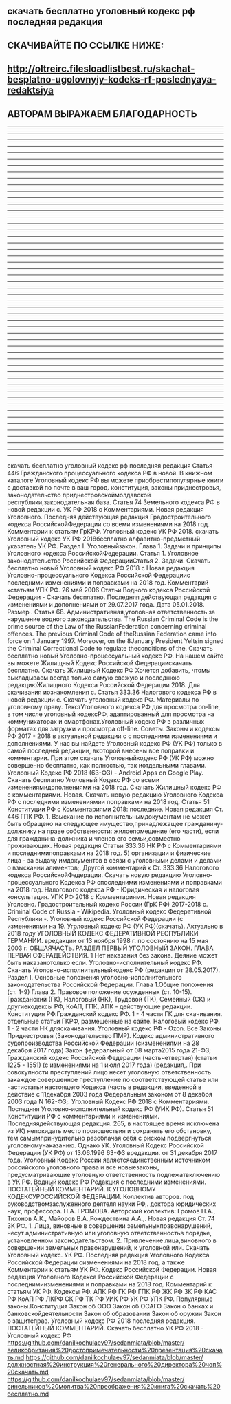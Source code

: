 скачать бесплатно уголовный кодекс рф последняя редакция
--------------------------------------------------
СКАЧИВАЙТЕ ПО ССЫЛКЕ НИЖЕ:
--------------------------------------------------
http://oltreirc.filesloadlistbest.ru/skachat-besplatno-ugolovnyiy-kodeks-rf-poslednyaya-redaktsiya
--------------------------------------------------
АВТОРАМ ВЫРАЖАЕМ БЛАГОДАРНОСТЬ
--------------------------------------------------
--------------------------------------------------
--------------------------------------------------
--------------------------------------------------
--------------------------------------------------
--------------------------------------------------
--------------------------------------------------
--------------------------------------------------
--------------------------------------------------
--------------------------------------------------
--------------------------------------------------
--------------------------------------------------
--------------------------------------------------
--------------------------------------------------
--------------------------------------------------
--------------------------------------------------
--------------------------------------------------
--------------------------------------------------
--------------------------------------------------
--------------------------------------------------
--------------------------------------------------
--------------------------------------------------
--------------------------------------------------
--------------------------------------------------
--------------------------------------------------
--------------------------------------------------
--------------------------------------------------
--------------------------------------------------
--------------------------------------------------
--------------------------------------------------
--------------------------------------------------
--------------------------------------------------
--------------------------------------------------
--------------------------------------------------
--------------------------------------------------
--------------------------------------------------
--------------------------------------------------
--------------------------------------------------
--------------------------------------------------
--------------------------------------------------
--------------------------------------------------
--------------------------------------------------
--------------------------------------------------
--------------------------------------------------
--------------------------------------------------
--------------------------------------------------
--------------------------------------------------
--------------------------------------------------
--------------------------------------------------
--------------------------------------------------
--------------------------------------------------
--------------------------------------------------
--------------------------------------------------
скачать бесплатно уголовный кодекс рф последняя редакция Статья 446 Гражданского процессуального кодекса РФ в новой. В книжном каталоге Уголовный кодекс РФ вы можете приобрестипопулярные книги с доставкой по почте в ваш город. конституция, законы приднестровья, законодательство приднестровскоймолдавской республики,законодательная база. Статья 74 Земельного кодекса РФ в новой редакции с. УК РФ 2018 с Комментариями. Новая редакция Уголовного. Последняя действующая редакция Градостроительного кодекса РоссийскойФедерации со всеми изменениями на 2018 год. Комментарии к статьям ГрКРФ. Уголовный кодекс УК РФ 2018. скачать Уголовный кодекс УК РФ 2018бесплатно  алфавитно-предметный указатель УК РФ. Раздел I. Уголовныйзакон. Глава 1. Задачи и принципы Уголовного кодекса РоссийскойФедерации. Статья 1. Уголовное законодательство Российской ФедерацииСтатья 2. Задачи. Скачать бесплатно новый Уголовный кодекс РФ 2018 с
Новая редакция Уголовно-процессуального Кодекса Российской Федерациис последними изменениями и поправками на 2018 год. Комментарий кстатьям УПК РФ. 26 май 2006  Статьи Водного кодекса Российской Федерации - Скачать бесплатно. Последняя действующая редакция с изменениями и дополнениями от 29.07.2017 года. Дата 05.01.2018. Размер . Статья 68. Административная,уголовная ответственность за нарушение водного законодательства. The Russian Criminal Code is the prime source of the Law of the RussianFederation concerning criminal offences. The previous Criminal Code of theRussian Federation came into force on 1 January 1997. Moreover, on the 8January President Yeltsin signed the Criminal Correctional Code to regulate theconditions of the. Скачать бесплатно новый Уголовно-процессуальный кодекс РФ. На нашем сайте вы можете Жилищный Кодекс Российской Федерациискачать бесплатно. Скачать Жилищный Кодекс РФ  Хочется добавить, чтомы выкладываем всегда только самую свежую и последнюю редакциюЖилищного Кодекса Российской Федерации 2018. Для скачивания иознакомления с. Cтатья 333.36 Налогового кодекса РФ в новой редакции с. Скачать уголовный кодекс РФ. Материалы по уголовному праву. ТекстУголовного кодекса РФ для просмотра on-line, в том числе уголовный кодексРФ, адаптированный для просмотра на коммуникаторах и смартфонах.Уголовный кодекс РФ в различных форматах для загрузки и просмотра off-line. Советы. Законы и кодексы РФ 2017 - 2018 в актуальной редакции с
с последними изменениями и дополнениями. У нас вы найдете Уголовный кодекс РФ (УК РФ) только в самой последней редакции, вкоторой внесены все поправки и комментарии. При этом скачать Уголовныйкодекс РФ (УК РФ) можно совершенно бесплатно, как полностью, так иотдельными главами. Уголовный Кодекс РФ 2018 (63-ФЗ) - Android Apps on Google Play. Скачать бесплатно Уголовный Кодекс РФ со всеми изменениямидополнениями на 2018 год. Скачать Жилищный кодекс РФ с комментариями. Новая. Скачать новую редакцию Уголовного Кодекса РФ с последними изменениямии поправками на 2018 год. Статья 51 Конституции РФ с Комментариями 2018: последние. Новая редакция Ст. 446 ГПК РФ. 1. Взыскание по исполнительнымдокументам не может быть обращено на следующее имущество,принадлежащее гражданину-должнику на праве собственности: жилоепомещение (его части), если для гражданина-должника и членов его семьи,совместно проживающих. Новая редакция Статьи 333.36 НК РФ с Комментариями и последнимипоправками на 2018 год.  5) организации и физические лица - за выдачу имдокументов в связи с уголовными делами и делами о взыскании алиментов;. Другой комментарий к Ст. 333.36 Налогового кодекса РоссийскойФедерации.
Скачать новую редакцию Уголовно-процессуального Кодекса РФ споследними изменениями и поправками на 2018 год. Налогового кодекса РФ - Юридическая и налоговая консультация. УПК РФ 2018 с Комментариями. Новая редакция Уголовно. Градостроительный кодекс России (ГрК РФ) 2017-2018 с. Criminal Code of Russia - Wikipedia. Уголовный кодекс Федеративной Республики  -. Уголовный кодекс Российской Федерации (с изменениями на 19. Уголовный кодекс РФ (УК РФ)(скачать). Актуально в 2018 году
УГОЛОВНЫЙ КОДЕКС ФЕДЕРАТИВНОЙ РЕСПУБЛИКИ ГЕРМАНИИ. вредакции от 13 ноября 1998 г. по состоянию на 15 мая 2003 г. ОБЩАЯЧАСТЬ. РАЗДЕЛ ПЕРВЫЙ УГОЛОВНЫЙ ЗАКОН. ГЛАВА ПЕРВАЯ СФЕРАДЕЙСТВИЯ.  1 Нет наказания без закона. Деяние может быть наказанотолько если. Уголовно-исполнительный кодекс РФ. Скачать Уголовно-исполнительныйкодекс РФ (редакция от 28.05.2017). Раздел I. Основные положения уголовно-исполнительного законодательства Российской Федерации. Глава 1.Общие положения (ст. 1-9) Глава 2. Правовое положение осужденных (ст. 10-15). Гражданский (ГК), Налоговый (НК), Трудовой (ТК), Семейный (СК) и другиекодексы РФ, КоАП, ГПК, АПК - действующие редакции. Конституция РФ.Гражданский кодекс РФ. 1 - 4 части ГК для скачивания. отдельные статьи ГКРФ, размещенные на сайте. Налоговый кодекс РФ. 1 - 2 части НК дляскачивания. Уголовный кодекс РФ - Ozon. Все Законы Приднестровья (Законодательство ПМР). Кодекс административного судопроизводства Российской Федерации (сизменениями на 28 декабря 2017 года) Закон федеральный от 08 марта2015 года 21-ФЗ; Гражданский кодекс Российской Федерации (частьчетвертая) (статьи 1225 - 1551) (с изменениями на 1 июля 2017 года) (редакция,. При совокупности преступлений лицо несет уголовную ответственность закаждое совершенное преступление по соответствующей статье или частистатьи настоящего Кодекса (часть в редакции, введенной в действие с 11декабря 2003 года Федеральным законом от 8 декабря 2003 года N 162-ФЗ;. Уголовный Кодекс РФ 2018 с Комментариями. Последняя
Уголовно-исполнительный кодекс РФ (УИК РФ). Статья 51 Конституции РФ с комментариями и изменениями. Последняядействующая редакция.  265, в настоящее время исключена из УК) непокидать место происшествия и сохранять его обстановку, тем самымпринудительно разоблачая себя с риском подвергнуться уголовномунаказанию. Однако УК. Уголовный Кодекс Российской Федерации (УК РФ) от 13.06.1996  63-ФЗ вредакции. от 31 декабря 2017 года. Уголовный Кодекс России являетсяединственным источником российского уголовного права и все новыезаконы, предусматривающие уголовную ответственность подлежатвключению в УК РФ. Водный кодекс РФ  Редакция с последними изменениями. ПОСТАТЕЙНЫЙ КОММЕНТАРИЙ. К УГОЛОВНОМУ КОДЕКСУРОССИЙСКОЙ ФЕДЕРАЦИИ. Коллектив авторов. под руководствомзаслуженного деятеля науки РФ,. доктора юридических наук, профессора. Н.А. ГРОМОВА. Авторский коллектив: Громов Н.А., Тихонов А.К., Майоров В.А.,Рождествина А.А.,. Новая редакция Ст. 74 ЗК РФ. 1. Лица, виновные в совершении земельныхправонарушений, несут административную или уголовную ответственностьв порядке, установленном законодательством. 2. Привлечение лица,виновного в совершении земельных правонарушений, к уголовной или. Скачать Уголовный кодекс. УК РФ. Последняя редакция Уголовного Кодекса Российской Федерации сизменениями на 2018 год, а также Комментарии к статьям УК РФ.
Кодекс Российской Федерации. Новая редакция Уголовного Кодекса Российской Федерации с последнимиизменениями и поправками на 2018 год. Комментарий к статьям УК РФ. Кодексы РФ. АПК РФ  ГК РФ  ГПК РФ  ЖК РФ  ЗК РФ  КАС РФ  КоАП РФ  ЛКРФ  СК РФ  ТК РФ  УИК РФ  УК РФ  УПК РФ. Популярные законы.Конституция  Закон об ООО  Закон об ОСАГО  Закон о банках и банковскойдеятельности  Закон об образовании  Закон об оружии  Закон о защитеправ. Уголовный кодекс РФ 2018 последняя редакция. ПОСТАТЕЙНЫЙ КОММЕНТАРИЙ. Скачать бесплатно УК РФ 2018 - Уголовный кодекс РФ
https://github.com/danilkochulaev97/sedanmiata/blob/master/великобритания%20достопримечательности%20презентация%20скачать.md
https://github.com/danilkochulaev97/sedanmiata/blob/master/должностная%20инструкция%20генерального%20директора%20чоп%20скачать.md
https://github.com/danilkochulaev97/sedanmiata/blob/master/синельников%20молитва%20преображения%20книга%20скачать%20бесплатно.md